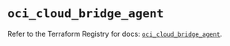 # `oci_cloud_bridge_agent`

Refer to the Terraform Registry for docs: [`oci_cloud_bridge_agent`](https://registry.terraform.io/providers/hashicorp/oci/7.19.0/docs/resources/cloud_bridge_agent).
